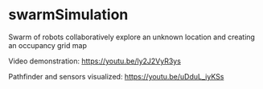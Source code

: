 # swarmSimulation
Swarm of robots collaboratively explore an unknown location and creating an occupancy grid map

Video demonstration:
https://youtu.be/ly2J2VyR3ys

Pathfinder and sensors visualized:
https://youtu.be/uDduL_iyKSs

